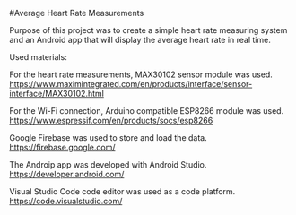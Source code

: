 #Average Heart Rate Measurements

Purpose of this project was to create a simple heart rate measuring system and an Android app that will display the average heart rate in real time.

Used materials:

For the heart rate measurements, MAX30102 sensor module was used. 
https://www.maximintegrated.com/en/products/interface/sensor-interface/MAX30102.html

For the Wi-Fi connection, Arduino compatible ESP8266 module was used.
https://www.espressif.com/en/products/socs/esp8266

Google Firebase was used to store and load the data. 
https://firebase.google.com/

The Androip app was developed with Android Studio. 
https://developer.android.com/

Visual Studio Code code editor was used as a code platform. 
https://code.visualstudio.com/

